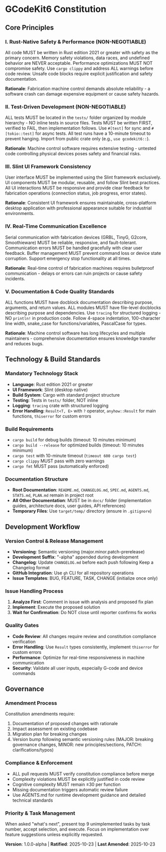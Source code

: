 <!--
Sync Impact Report:
Version: 1.0.0-alpha (new constitution)
Modified principles: N/A (initial creation)
Added sections: All sections are new
Removed sections: N/A
Templates requiring updates:
✅ Updated: All templates inherit constitution compliance
⚠ Pending: None - initial constitution establishment
Follow-up TODOs: None
-->

# GCodeKit6 Constitution

## Core Principles

### I. Rust-Native Safety & Performance (NON-NEGOTIABLE)
All code MUST be written in Rust edition 2021 or greater with safety as the primary concern. Memory safety violations, data races, and undefined behavior are NEVER acceptable. Performance optimizations MUST NOT compromise safety. Use `cargo clippy` and address ALL warnings before code review. Unsafe code blocks require explicit justification and safety documentation.

**Rationale**: Fabrication machine control demands absolute reliability - a software crash can damage expensive equipment or cause safety hazards.

### II. Test-Driven Development (NON-NEGOTIABLE)
ALL tests MUST be located in the `tests/` folder organized by module hierarchy - NO inline tests in source files. Tests MUST be written FIRST, verified to FAIL, then implementation follows. Use `#[test]` for sync and `#[tokio::test]` for async tests. All test runs have a 10-minute timeout to prevent hanging. Import from public crate only (e.g., `use gcodekit6::`).

**Rationale**: Machine control software requires extensive testing - untested code controlling physical devices poses safety and financial risks.

### III. Slint UI Framework Consistency
User interface MUST be implemented using the Slint framework exclusively. UI components MUST be modular, reusable, and follow Slint best practices. All UI interactions MUST be responsive and provide clear feedback for fabrication operations (connection status, job progress, error states).

**Rationale**: Consistent UI framework ensures maintainable, cross-platform desktop application with professional appearance suitable for industrial environments.

### IV. Real-Time Communication Excellence
Serial communication with fabrication devices (GRBL, TinyG, G2core, Smoothieware) MUST be reliable, responsive, and fault-tolerant. Communication errors MUST be handled gracefully with clear user feedback. Buffer management MUST prevent command loss or device state corruption. Support emergency stop functionality at all times.

**Rationale**: Real-time control of fabrication machines requires bulletproof communication - delays or errors can ruin projects or cause safety incidents.

### V. Documentation & Code Quality Standards
ALL functions MUST have docblock documentation describing purpose, arguments, and return values. ALL modules MUST have file-level docblocks describing purpose and dependencies. Use `tracing` for structured logging - NO `println!` in production code. Follow 4-space indentation, 100-character line width, snake_case for functions/variables, PascalCase for types.

**Rationale**: Machine control software has long lifecycles and multiple maintainers - comprehensive documentation ensures knowledge transfer and reduces bugs.

## Technology & Build Standards

### Mandatory Technology Stack
- **Language**: Rust edition 2021 or greater
- **UI Framework**: Slint (desktop native)
- **Build System**: Cargo with standard project structure
- **Testing**: Tests in `tests/` folder, NOT inline
- **Logging**: `tracing` crate with structured logging
- **Error Handling**: `Result<T, E>` with `?` operator, `anyhow::Result` for main functions, `thiserror` for custom errors

### Build Requirements
- `cargo build` for debug builds (timeout: 10 minutes minimum)
- `cargo build --release` for optimized builds (timeout: 10 minutes minimum)
- `cargo test` with 10-minute timeout (`timeout 600 cargo test`)
- `cargo clippy` MUST pass with zero warnings
- `cargo fmt` MUST pass (automatically enforced)

### Documentation Structure
- **Root Documentation**: `README.md`, `CHANGELOG.md`, `SPEC.md`, `AGENTS.md`, `STATS.md`, `PLAN.md` remain in project root
- **All Other Documentation**: MUST be in `docs/` folder (implementation guides, architecture docs, user guides, API references)
- **Temporary Files**: Use `target/temp/` directory (ensure in `.gitignore`)

## Development Workflow

### Version Control & Release Management
- **Versioning**: Semantic versioning (major.minor.patch-prerelease)
- **Development Suffix**: "-alpha" appended during development
- **Changelog**: Update `CHANGELOG.md` before each push following Keep a Changelog format
- **GitHub Integration**: Use `gh` CLI for all repository operations
- **Issue Templates**: BUG, FEATURE, TASK, CHANGE (initialize once only)

### Issue Handling Process
1. **Analyze First**: Comment in issue with analysis and proposed fix plan
2. **Implement**: Execute the proposed solution
3. **Wait for Confirmation**: Do NOT close until reporter confirms fix works

### Quality Gates
- **Code Review**: All changes require review and constitution compliance verification
- **Error Handling**: Use `Result` types consistently, implement `thiserror` for custom errors
- **Performance**: Optimize for real-time responsiveness in machine communication
- **Security**: Validate all user inputs, especially G-code and device commands

## Governance

### Amendment Process
Constitution amendments require:
1. Documentation of proposed changes with rationale
2. Impact assessment on existing codebase
3. Migration plan for breaking changes
4. Version bump following semantic versioning rules (MAJOR: breaking governance changes, MINOR: new principles/sections, PATCH: clarifications/typos)

### Compliance & Enforcement
- ALL pull requests MUST verify constitution compliance before merge
- Complexity violations MUST be explicitly justified in code review
- Cognitive complexity MUST remain ≤30 per function
- Missing documentation triggers automatic review failure
- Use AGENTS.md for runtime development guidance and detailed technical standards

### Priority & Task Management
When asked "what's next", present top 9 unimplemented tasks by task number, accept selection, and execute. Focus on implementation over feature suggestions unless explicitly requested.

**Version**: 1.0.0-alpha | **Ratified**: 2025-10-23 | **Last Amended**: 2025-10-23
